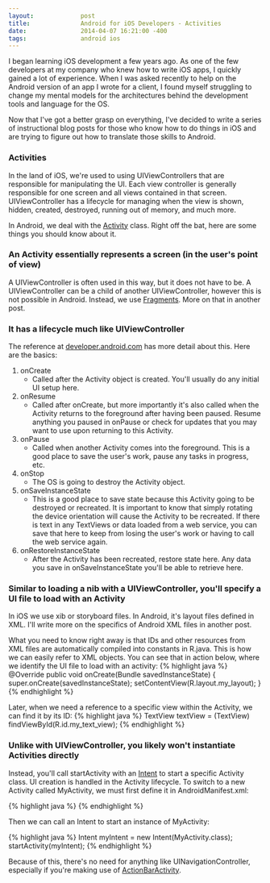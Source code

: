 ```yaml
---
layout:             post
title:              Android for iOS Developers - Activities
date:               2014-04-07 16:21:00 -400
tags:               android ios
---
```


I began learning iOS development a few years ago. As one of the few developers at my company who knew how to write iOS apps, I quickly gained a lot of experience. When I was asked recently to help on the Android version of an app I wrote for a client, I found myself struggling to change my mental models for the architectures behind the development tools and language for the OS.

Now that I've got a better grasp on everything, I've decided to write a series of instructional blog posts for those who know how to do things in iOS and are trying to figure out how to translate those skills to Android.

### Activities

In the land of iOS, we're used to using UIViewControllers that are responsible for manipulating the UI. Each view controller is generally responsible for one screen and all views contained in that screen. UIViewController has a lifecycle for managing when the view is shown, hidden, created, destroyed, running out of memory, and much more.

In Android, we deal with the <a href="http://developer.android.com/reference/android/app/Activity.html" target="_blank">Activity</a> class. Right off the bat, here are some things you should know about it.

### An Activity essentially represents a screen (in the user's point of view)

A UIViewController is often used in this way, but it does not have to be. A UIViewController can be a child of another UIViewController, however this is not possible in Android. Instead, we use <a href="http://developer.android.com/reference/android/app/Fragment.html" target="_blank">Fragments</a>. More on that in another post.

### It has a lifecycle much like UIViewController

The reference at <a href="http://developer.android.com/reference/android/app/Activity.html" target="_blank">developer.android.com</a> has more detail about this. Here are the basics:
1. onCreate
    - Called after the Activity object is created. You'll usually do any initial UI setup here.
1. onResume
    - Called after onCreate, but more importantly it's also called when the Activity returns to the foreground after having been paused. Resume anything you paused in onPause or check for updates that you may want to use upon returning to this Activity.
1. onPause
    - Called when another Activity comes into the foreground. This is a good place to save the user's work, pause any tasks in progress, etc.
1. onStop
    - The OS is going to destroy the Activity object.
1. onSaveInstanceState
    - This is a good place to save state because this Activity going to be destroyed or recreated. It is important to know that simply rotating the device orientation will cause the Activity to be recreated. If there is text in any TextViews or data loaded from a web service, you can save that here to keep from losing the user's work or having to call the web service again.
1. onRestoreInstanceState
    - After the Activity has been recreated, restore state here. Any data you save in onSaveInstanceState you'll be able to retrieve here.

### Similar to loading a nib with a UIViewController, you'll specify a UI file to load with an Activity

In iOS we use xib or storyboard files. In Android, it's layout files defined in XML. I'll write more on the specifics of Android XML files in another post.

What you need to know right away is that IDs and other resources from XML files are automatically compiled into constants in R.java. This is how we can easily refer to XML objects. You can see that in action below, where we identify the UI file to load with an activity:
{% highlight java %}
@Override
public void onCreate(Bundle savedInstanceState) {
  super.onCreate(savedInstanceState);
  setContentView(R.layout.my_layout);
}
{% endhighlight %}

Later, when we need a reference to a specific view within the Activity, we can find it by its ID:
{% highlight java %}
TextView textView = (TextView) findViewById(R.id.my_text_view);
{% endhighlight %}

### Unlike with UIViewController, you likely won't instantiate Activities directly

Instead, you'll call startActivity with an <a href="http://developer.android.com/reference/android/content/Intent.html" target="_blank">Intent</a> to start a specific Activity class. UI creation is handled in the Activity lifecycle. To switch to a new Activity called MyActivity, we must first define it in AndroidManifest.xml:

{% highlight java %}
<activity android:name="com.aaron-milam.MyActivity"></activity>
{% endhighlight %}

Then we can call an Intent to start an instance of MyActivity:

{% highlight java %}
Intent myIntent = new Intent(MyActivity.class);
startActivity(myIntent);
{% endhighlight %}

Because of this, there's no need for anything like UINavigationController, especially if you're making use of <a href="http://developer.android.com/reference/android/support/v7/app/ActionBarActivity.html" target="_blank">ActionBarActivity</a>.
